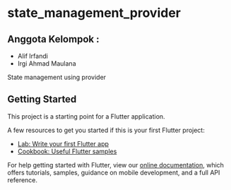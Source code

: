 # state_management_provider

## Anggota Kelompok :
<ul>
  <li> Alif Irfandi </li>
  <li> Irgi Ahmad Maulana </li>
</ul>

State management using provider

## Getting Started

This project is a starting point for a Flutter application.

A few resources to get you started if this is your first Flutter project:

- [Lab: Write your first Flutter app](https://flutter.dev/docs/get-started/codelab)
- [Cookbook: Useful Flutter samples](https://flutter.dev/docs/cookbook)

For help getting started with Flutter, view our
[online documentation](https://flutter.dev/docs), which offers tutorials,
samples, guidance on mobile development, and a full API reference.
